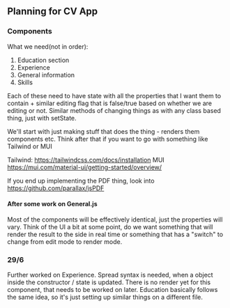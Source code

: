 ## Planning for CV App

### Components

What we need(not in order):

1. Education section
2. Experience
3. General information
4. Skills

Each of these need to have state with all the properties that I want them to contain + similar editing flag that is false/true based on whether we are editing or not. Similar methods of changing things as with any class based thing, just with setState.

We'll start with just making stuff that does the thing - renders them components etc. Think after that if you want to go with something like Tailwind or MUI

Tailwind: https://tailwindcss.com/docs/installation
MUI https://mui.com/material-ui/getting-started/overview/

If you end up implementing the PDF thing, look into https://github.com/parallax/jsPDF

#### After some work on General.js

Most of the components will be effectively identical, just the properties will vary.
Think of the UI a bit at some point, do we want something that will render the result to the side in real time or something that has a "switch" to change from edit mode to render mode.

### 29/6

Further worked on Experience. Spread syntax is needed, when a object inside the constructor / state is updated. There is no render yet for this component, that needs to be worked on later. Education basically follows the same idea, so it's just setting up similar things on a different file.
